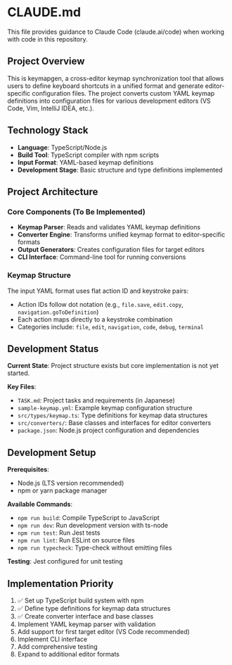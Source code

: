 # CLAUDE.md

This file provides guidance to Claude Code (claude.ai/code) when working with code in this repository.

## Project Overview

This is keymapgen, a cross-editor keymap synchronization tool that allows users to define keyboard shortcuts in a unified format and generate editor-specific configuration files. The project converts custom YAML keymap definitions into configuration files for various development editors (VS Code, Vim, IntelliJ IDEA, etc.).

## Technology Stack

- **Language**: TypeScript/Node.js
- **Build Tool**: TypeScript compiler with npm scripts
- **Input Format**: YAML-based keymap definitions
- **Development Stage**: Basic structure and type definitions implemented

## Project Architecture

### Core Components (To Be Implemented)
- **Keymap Parser**: Reads and validates YAML keymap definitions
- **Converter Engine**: Transforms unified keymap format to editor-specific formats
- **Output Generators**: Creates configuration files for target editors
- **CLI Interface**: Command-line tool for running conversions

### Keymap Structure
The input YAML format uses flat action ID and keystroke pairs:
- Action IDs follow dot notation (e.g., `file.save`, `edit.copy`, `navigation.goToDefinition`)
- Each action maps directly to a keystroke combination
- Categories include: `file`, `edit`, `navigation`, `code`, `debug`, `terminal`

## Development Status

**Current State**: Project structure exists but core implementation is not yet started.

**Key Files**:
- `TASK.md`: Project tasks and requirements (in Japanese)
- `sample-keymap.yml`: Example keymap configuration structure
- `src/types/keymap.ts`: Type definitions for keymap data structures
- `src/converters/`: Base classes and interfaces for editor converters
- `package.json`: Node.js project configuration and dependencies

## Development Setup

**Prerequisites**:
- Node.js (LTS version recommended)
- npm or yarn package manager

**Available Commands**:
- `npm run build`: Compile TypeScript to JavaScript
- `npm run dev`: Run development version with ts-node
- `npm run test`: Run Jest tests
- `npm run lint`: Run ESLint on source files
- `npm run typecheck`: Type-check without emitting files

**Testing**: Jest configured for unit testing

## Implementation Priority

1. ✅ Set up TypeScript build system with npm
2. ✅ Define type definitions for keymap data structures  
3. ✅ Create converter interface and base classes
4. Implement YAML keymap parser with validation
5. Add support for first target editor (VS Code recommended)
6. Implement CLI interface
7. Add comprehensive testing
8. Expand to additional editor formats
